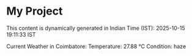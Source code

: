 # My Project

This content is dynamically generated in Indian Time (IST): 2025-10-15 19:11:33 IST


Current Weather in Coimbatore:
Temperature: 27.88 °C
Condition: haze
